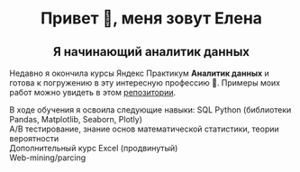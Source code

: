 
<h1 align="center">Привет 👋, меня зовут Елена</h1>
<h2 align="center">Я начинающий аналитик данных</h2>

Недавно я окончила курсы Яндекс Практикум **Аналитик данных** и готова к погружению в эту интересную профессию  &#128170;.
Примеры моих работ можно увидеть в этом <a href="https://github.com/PerestoroninaElena/Data_Analysis_Yandex_Practicum"> репозитории</a>.

В ходе обучения я освоила следующие навыки: 
SQL
Python (библиотеки Pandas, Matplotlib, Seaborn, Plotly)  
A/B тестирование, знание основ математической статистики, теории вероятности  
Дополнительный курс Excel (продвинутый)  
Web-mining/parcing
